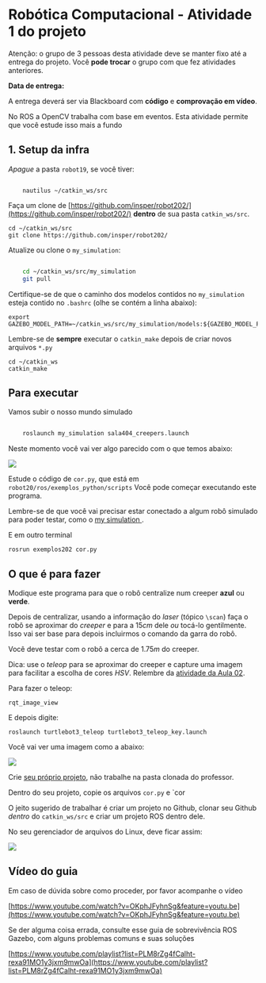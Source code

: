 # Robótica Computacional - Atividade 1 do projeto

Atenção: o grupo de 3 pessoas desta atividade deve se manter fixo até a entrega do projeto. Você **pode trocar** o grupo com que fez atividades anteriores. 


**Data de entrega:**

A entrega deverá ser via Blackboard com **código** e **comprovação em vídeo**. 


No ROS a OpenCV trabalha com base em eventos. Esta atividade permite que você estude isso mais a fundo


## 1. Setup da infra


*Apague* a pasta `robot19`, se você tiver:

```

    nautilus ~/catkin_ws/src
```



Faça um clone de [https://github.com/insper/robot202/](https://github.com/insper/robot202/) **dentro** de sua pasta `catkin_ws/src`.

    cd ~/catkin_ws/src
    git clone https://github.com/insper/robot202/

Atualize ou clone o `my_simulation`:


```bash

    cd ~/catkin_ws/src/my_simulation
    git pull  

```

Certifique-se de que o caminho dos modelos contidos no `my_simulation` esteja contido no `.bashrc` (olhe se contém a linha abaixo): 

    export GAZEBO_MODEL_PATH=~/catkin_ws/src/my_simulation/models:${GAZEBO_MODEL_PATH}

Lembre-se de **sempre** executar o `catkin_make` depois de criar novos arquivos `*.py`

    cd ~/catkin_ws
    catkin_make

## Para executar



Vamos subir o nosso mundo simulado

```bash    

    roslaunch my_simulation sala404_creepers.launch

````

Neste momento você vai ver algo parecido com o que temos abaixo:

![](sala404_creepers.png)


Estude o código de `cor.py`, que está em `robot20/ros/exemplos_python/scripts` Você pode começar executando este programa.

Lembre-se de que você vai precisar estar conectado a algum robô simulado para poder testar, como o [my simulation ](https://github.com/.arnaldojr/my_simulation).


E em outro terminal

    rosrun exemplos202 cor.py



##  O que é para fazer

Modique este programa para que o robô centralize num creeper **azul** ou **verde**.

Depois de centralizar, usando a informação do *laser* (tópico `\scan`) faça o robô se aproximar do *creeper* e para a $15cm$ dele *ou* tocá-lo gentilmente.  Isso vai ser base para depois incluirmos o comando da garra do robô. 

Você deve testar com o robô a cerca de $1.75 m$ do creeper.

Dica: use o *teleop* para se aproximar do creeper e capture uma imagem para facilitar a escolha de cores *HSV*. Relembre da [atividade da Aula 02](https://github.com/Insper/robot20/blob/master/aula02/aula2_OpenCV_Filtragem.ipynb).


Para fazer o teleop: 

    rqt_image_view

E depois digite:

    roslaunch turtlebot3_teleop turtlebot3_teleop_key.launch

Você vai ver uma imagem como a abaixo:

![](rqt_image_view_creepers.png)



Crie [seu próprio projeto](https://github.com/Insper/robot20/blob/master/guides/projeto_rospython.md), não trabalhe na pasta clonada do professor.

Dentro do seu projeto, copie os arquivos `cor.py` e `cor

O jeito sugerido de trabalhar é criar um projeto no Github, clonar seu Github *dentro* do `catkin_ws/src`  e criar um projeto ROS dentro dele.

No seu gerenciador de arquivos do Linux, deve ficar assim:

![](como_criar_projeto.png)

## Vídeo do guia

Em caso de dúvida sobre como proceder, por favor acompanhe o vídeo

[https://www.youtube.com/watch?v=OKphJFyhnSg&feature=youtu.be](https://www.youtube.com/watch?v=OKphJFyhnSg&feature=youtu.be)


Se der alguma coisa errada, consulte esse guia de sobrevivência ROS Gazebo, com alguns problemas comuns e suas soluções

[https://www.youtube.com/playlist?list=PLM8rZg4fCalht-rexa91MO1y3jxm9mwOa](https://www.youtube.com/playlist?list=PLM8rZg4fCalht-rexa91MO1y3jxm9mwOa)
